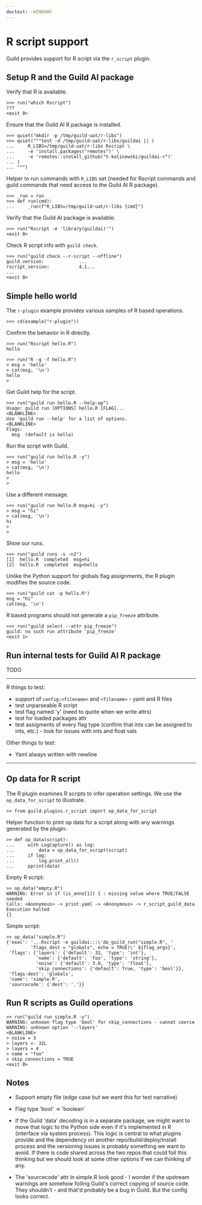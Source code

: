```yaml
---
doctest: -WINDOWS
---
```


# R script support

Guild provides support for R script via the `r_script` plugin.

## Setup R and the Guild AI package

Verify that R is available.

    >>> run("which Rscript")
    ???
    <exit 0>

Ensure that the Guild AI R package is installed.

    >>> quiet("mkdir -p /tmp/guild-uat/r-libs")
    >>> quiet("""test -d /tmp/guild-uat/r-libs/guildai || (
    ...     R_LIBS=/tmp/guild-uat/r-libs Rscript \
    ...     -e 'install.packages("remotes")' \
    ...     -e 'remotes::install_github("t-kalinowski/guildai-r")'
    ... )
    ... """)

Helper to run commands with `R_LIBS` set (needed for Rscript commands
and guild commands that need access to the Guild AI R package).

    >>> _run = run
    >>> def run(cmd):
    ...     _run(f"R_LIBS=/tmp/guild-uat/r-libs {cmd}")

Verify that the Guild AI package is available.

    >>> run("Rscript -e 'library(guildai)'")
    <exit 0>

Check R script info with `guild check`.

    >>> run("guild check --r-script --offline")
    guild_version:             ...
    rscript_version:           4.1...
    ...
    <exit 0>

## Simple hello world

The `r-plugin` example provides various samples of R based operations.

    >>> cd(example("r-plugin"))

Confirm the behavior in R directly.

    >>> run("Rscript hello.R")
    hello

    >>> run("R -q -f hello.R")
    > msg = 'hello'
    > cat(msg, '\n')
    hello
    >

Get Guild help for the script.

    >>> run("guild run hello.R --help-op")
    Usage: guild run [OPTIONS] hello.R [FLAG]...
    <BLANKLINE>
    Use 'guild run --help' for a list of options.
    <BLANKLINE>
    Flags:
      msg  (default is hello)

Run the script with Guild.

    >>> run("guild run hello.R -y")
    > msg = 'hello'
    > cat(msg, '\n')
    hello
    >
    >

Use a different message.

    >>> run("guild run hello.R msg=hi -y")
    > msg = "hi"
    > cat(msg, '\n')
    hi
    >
    >

Show our runs.

    >>> run("guild runs -s -n2")
    [1]  hello.R  completed  msg=hi
    [2]  hello.R  completed  msg=hello

Unlike the Python support for globals flag assignments, the R plugin
modifies the source code.

    >>> run("guild cat -p hello.R")
    msg = "hi"
    cat(msg, '\n')

R based programs should not generate a `pip_freeze` attribute.

    >>> run("guild select --attr pip_freeze")
    guild: no such run attribute 'pip_freeze'
    <exit 1>

## Run internal tests for Guild AI R package

TODO

---------------------------

R things to test:

- support of `config:<filename>` and `<filename>` - yaml and R files
- test unparseable R script
- test flag named 'y' (need to quote when we write attrs)
- test for loaded packages attr
- test assigments of every flag type (confirm that ints can be
  assigned to ints, etc.) - look for issues with ints and float vals

Other things to test:

- Yaml always written with newline

---------------------------

## Op data for R script

The R plugin examines R scripts to infer operation settings. We use
the `op_data_for_script` to illustrate.

    >> from guild.plugins.r_script import op_data_for_script

Helper function to print op data for a script along with any warnings
generated by the plugin:

    >> def op_data(script):
    ...     with LogCapture() as log:
    ...         data = op_data_for_script(script)
    ...     if log:
    ...         log.print_all()
    ...     pprint(data)

Empty R script:

    >> op_data("empty.R")
    WARNING: Error in if (is_anno[1]) { : missing value where TRUE/FALSE needed
    Calls: <Anonymous> -> print.yaml -> <Anonymous> -> r_script_guild_data
    Execution halted
    {}

Simple script:

    >> op_data("simple.R")
    {'exec': '...Rscript -e guildai:::\'do_guild_run("simple.R", '
             'flags_dest = "globals", echo = TRUE)\' ${flag_args}',
     'flags': {'layers': {'default': 32, 'type': 'int'},
               'name': {'default': 'foo', 'type': 'string'},
               'noise': {'default': 3.0, 'type': 'float'},
               'skip_connections': {'default': True, 'type': 'bool'}},
     'flags-dest': 'globals',
     'name': 'simple.R',
     'sourcecode': {'dest': '.'}}

## Run R scripts as Guild operations

    >> run("guild run simple.R -y")
    WARNING: unknown flag type 'bool' for skip_connections - cannot coerce
    WARNING: unknown option '--layers'
    <BLANKLINE>
    > noise = 3
    > layers <- 32L
    > layers = 4
    > name = "foo"
    > skip_connections = TRUE
    <exit 0>

## Notes

- Support empty file (edge case but we want this for test narrative)

- Flag type 'bool' -> 'boolean'

- If the Guild 'data' decoding is in a separate package, we might want
  to move that logic to the Python side even if it's implemented in R
  (interface via system process). This logic is central to what
  plugins provide and the dependency on another
  repo/build/deploy/install process and the versioning issues is
  probably something we want to avoid. If there is code shared across
  the two repos that could foil this thinking but we should look at
  some other options if we can thinking of any.

- The 'sourcecode' attr in simple.R look good - I wonder if the
  upstream warnings are somehow foiling Guild's correct copying of
  source code. They shouldn't - and that'd probably be a bug in
  Guild. But the config looks correct.
